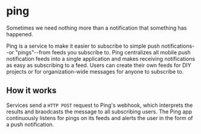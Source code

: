 # ping

Sometimes we need nothing more than a notification that something has happened.

Ping is a service to make it easier to subscribe to simple push notifications--or "pings"--from feeds you subscribe to. Ping centralizes all mobile push notification feeds into a single application and makes receiving notifications as easy as subscribing to a feed. Users can create their own feeds for DIY projects or for organization-wide messages for anyone to subscribe to.

## How it works

Services send a `HTTP POST` request to Ping's webhook, which interprets the results and braodcasts the message to all subscribing users. The Ping app continuously listens for pings on its feeds and alerts the user in the form of a push notification.
